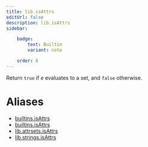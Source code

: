 ```yaml
---
title: lib.isAttrs
editUrl: false
description: lib.isAttrs
sidebar:

    badge:
        text: Builtin
        variant: note

    order: 8
---
```


Return `true` if *e* evaluates to a set, and `false` otherwise.


# Aliases

- [builtins.isAttrs](/nix-doc-comments/reference/builtins/builtins-isattrs)
- [builtins.isAttrs](/nix-doc-comments/reference/builtins/builtins-isattrs)
- [lib.attrsets.isAttrs](/nix-doc-comments/reference/lib/attrsets/lib-attrsets-isattrs)
- [lib.strings.isAttrs](/nix-doc-comments/reference/lib/strings/lib-strings-isattrs)


